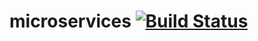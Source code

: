 # microservices [![Build Status](https://travis-ci.org/darkniter/microservices.svg?branch=master)](https://travis-ci.org/darkniter/microservices)
